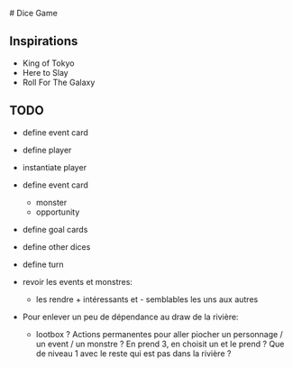 # Dice Game

## Inspirations

- King of Tokyo
- Here to Slay
- Roll For The Galaxy

## TODO

- define event card
- define player
- instantiate player
- define event card
  - monster
  - opportunity
- define goal cards
- define other dices
- define turn

- revoir les events et monstres:

  - les rendre + intéressants et - semblables les uns aux autres

- Pour enlever un peu de dépendance au draw de la rivière:
  - lootbox ? Actions permanentes pour aller piocher un personnage / un event / un monstre ? En prend 3, en choisit un et le prend ? Que de niveau 1 avec le reste qui est pas dans la rivière ?
